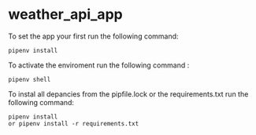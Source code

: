 # weather_api_app

To set the app your first run the following command:

```
pipenv install
```

To activate the enviroment run the following command :

```
pipenv shell
```

To instal all depancies from the pipfile.lock or the requirements.txt run the following command:

```
pipenv install 
or pipenv install -r requirements.txt
```
